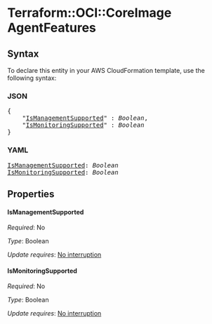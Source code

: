 # Terraform::OCI::CoreImage AgentFeatures

## Syntax

To declare this entity in your AWS CloudFormation template, use the following syntax:

### JSON

<pre>
{
    "<a href="#ismanagementsupported" title="IsManagementSupported">IsManagementSupported</a>" : <i>Boolean</i>,
    "<a href="#ismonitoringsupported" title="IsMonitoringSupported">IsMonitoringSupported</a>" : <i>Boolean</i>
}
</pre>

### YAML

<pre>
<a href="#ismanagementsupported" title="IsManagementSupported">IsManagementSupported</a>: <i>Boolean</i>
<a href="#ismonitoringsupported" title="IsMonitoringSupported">IsMonitoringSupported</a>: <i>Boolean</i>
</pre>

## Properties

#### IsManagementSupported

_Required_: No

_Type_: Boolean

_Update requires_: [No interruption](https://docs.aws.amazon.com/AWSCloudFormation/latest/UserGuide/using-cfn-updating-stacks-update-behaviors.html#update-no-interrupt)

#### IsMonitoringSupported

_Required_: No

_Type_: Boolean

_Update requires_: [No interruption](https://docs.aws.amazon.com/AWSCloudFormation/latest/UserGuide/using-cfn-updating-stacks-update-behaviors.html#update-no-interrupt)

